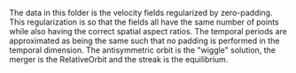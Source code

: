 The data in this folder is the velocity fields regularized by zero-padding.
This regularization is so that the fields all have the same number of points
while also having the correct spatial aspect ratios. The temporal periods
are approximated as being the same such that no padding is performed in the temporal
dimension. The antisymmetric orbit is the "wiggle" solution, the merger is the RelativeOrbit
and the streak is the equilibrium. 